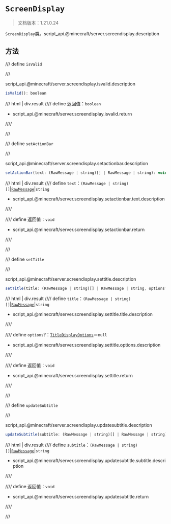 # `ScreenDisplay`

> 文档版本：1.21.0.24

`ScreenDisplay`类。script_api.@minecraft/server.screendisplay.description

## 方法

/// define
`isValid`


///

script_api.@minecraft/server.screendisplay.isvalid.description

```js
isValid(): boolean
```

/// html | div.result
//// define
返回值：`boolean`

- script_api.@minecraft/server.screendisplay.isvalid.return


////

///


/// define
`setActionBar`


///

script_api.@minecraft/server.screendisplay.setactionbar.description

```js
setActionBar(text: (RawMessage | string)[] | RawMessage | string): void
```

/// html | div.result
//// define
`text`：`(RawMessage | string)[]`|[`RawMessage`](./rawmessage.md)|`string`

- script_api.@minecraft/server.screendisplay.setactionbar.text.description


////

//// define
返回值：`void`

- script_api.@minecraft/server.screendisplay.setactionbar.return


////

///


/// define
`setTitle`


///

script_api.@minecraft/server.screendisplay.settitle.description

```js
setTitle(title: (RawMessage | string)[] | RawMessage | string, options?: TitleDisplayOptions): void
```

/// html | div.result
//// define
`title`：`(RawMessage | string)[]`|[`RawMessage`](./rawmessage.md)|`string`

- script_api.@minecraft/server.screendisplay.settitle.title.description


////

//// define
`options`?：[`TitleDisplayOptions`](./titledisplayoptions.md)＝`null`

- script_api.@minecraft/server.screendisplay.settitle.options.description


////

//// define
返回值：`void`

- script_api.@minecraft/server.screendisplay.settitle.return


////

///


/// define
`updateSubtitle`


///

script_api.@minecraft/server.screendisplay.updatesubtitle.description

```js
updateSubtitle(subtitle: (RawMessage | string)[] | RawMessage | string): void
```

/// html | div.result
//// define
`subtitle`：`(RawMessage | string)[]`|[`RawMessage`](./rawmessage.md)|`string`

- script_api.@minecraft/server.screendisplay.updatesubtitle.subtitle.description


////

//// define
返回值：`void`

- script_api.@minecraft/server.screendisplay.updatesubtitle.return


////

///

